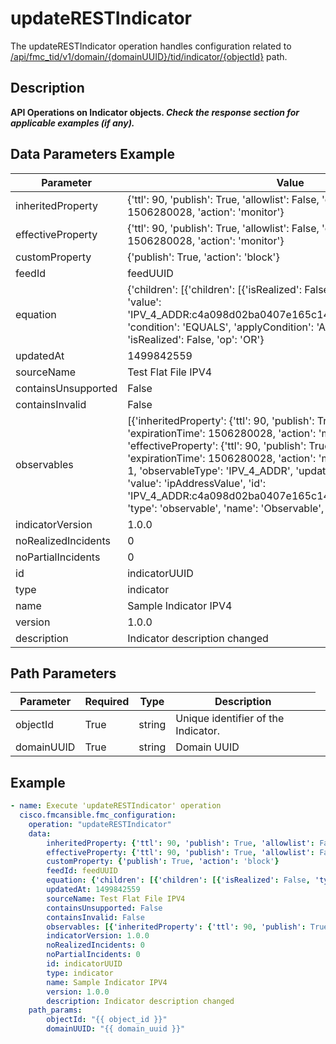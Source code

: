 # updateRESTIndicator

The updateRESTIndicator operation handles configuration related to [/api/fmc_tid/v1/domain/{domainUUID}/tid/indicator/{objectId}](/paths//api/fmc_tid/v1/domain/{domain_uuid}/tid/indicator/{object_id}.md) path.&nbsp;
## Description
**API Operations on Indicator objects. _Check the response section for applicable examples (if any)._**

## Data Parameters Example
| Parameter | Value |
| --------- | -------- |
| inheritedProperty | {'ttl': 90, 'publish': True, 'allowlist': False, 'expirationTime': 1506280028, 'action': 'monitor'} |
| effectiveProperty | {'ttl': 90, 'publish': True, 'allowlist': False, 'expirationTime': 1506280028, 'action': 'monitor'} |
| customProperty | {'publish': True, 'action': 'block'} |
| feedId | feedUUID |
| equation | {'children': [{'children': [{'isRealized': False, 'type': 'IPV_4_ADDR', 'value': 'IPV_4_ADDR:c4a098d02ba0407e165c14996f8eae6b65a119a2'}], 'condition': 'EQUALS', 'applyCondition': 'ANY', 'isRealized': False}], 'isRealized': False, 'op': 'OR'} |
| updatedAt | 1499842559 |
| sourceName | Test Flat File IPV4 |
| containsUnsupported | False |
| containsInvalid | False |
| observables | [{'inheritedProperty': {'ttl': 90, 'publish': True, 'allowlist': False, 'expirationTime': 1506280028, 'action': 'monitor'}, 'effectiveProperty': {'ttl': 90, 'publish': True, 'allowlist': False, 'expirationTime': 1506280028, 'action': 'monitor'}, 'indicatorCount': 1, 'observableType': 'IPV_4_ADDR', 'updatedAt': 1498504028, 'value': 'ipAddressValue', 'id': 'IPV_4_ADDR:c4a098d02ba0407e165c14996f8eae6b65a119a2', 'type': 'observable', 'name': 'Observable', 'version': '1.0.0'}] |
| indicatorVersion | 1.0.0 |
| noRealizedIncidents | 0 |
| noPartialIncidents | 0 |
| id | indicatorUUID |
| type | indicator |
| name | Sample Indicator IPV4 |
| version | 1.0.0 |
| description | Indicator description changed |

## Path Parameters
| Parameter | Required | Type | Description |
| --------- | -------- | ---- | ----------- |
| objectId | True | string <td colspan=3> Unique identifier of the Indicator. |
| domainUUID | True | string <td colspan=3> Domain UUID |

## Example
```yaml
- name: Execute 'updateRESTIndicator' operation
  cisco.fmcansible.fmc_configuration:
    operation: "updateRESTIndicator"
    data:
        inheritedProperty: {'ttl': 90, 'publish': True, 'allowlist': False, 'expirationTime': 1506280028, 'action': 'monitor'}
        effectiveProperty: {'ttl': 90, 'publish': True, 'allowlist': False, 'expirationTime': 1506280028, 'action': 'monitor'}
        customProperty: {'publish': True, 'action': 'block'}
        feedId: feedUUID
        equation: {'children': [{'children': [{'isRealized': False, 'type': 'IPV_4_ADDR', 'value': 'IPV_4_ADDR:c4a098d02ba0407e165c14996f8eae6b65a119a2'}], 'condition': 'EQUALS', 'applyCondition': 'ANY', 'isRealized': False}], 'isRealized': False, 'op': 'OR'}
        updatedAt: 1499842559
        sourceName: Test Flat File IPV4
        containsUnsupported: False
        containsInvalid: False
        observables: [{'inheritedProperty': {'ttl': 90, 'publish': True, 'allowlist': False, 'expirationTime': 1506280028, 'action': 'monitor'}, 'effectiveProperty': {'ttl': 90, 'publish': True, 'allowlist': False, 'expirationTime': 1506280028, 'action': 'monitor'}, 'indicatorCount': 1, 'observableType': 'IPV_4_ADDR', 'updatedAt': 1498504028, 'value': 'ipAddressValue', 'id': 'IPV_4_ADDR:c4a098d02ba0407e165c14996f8eae6b65a119a2', 'type': 'observable', 'name': 'Observable', 'version': '1.0.0'}]
        indicatorVersion: 1.0.0
        noRealizedIncidents: 0
        noPartialIncidents: 0
        id: indicatorUUID
        type: indicator
        name: Sample Indicator IPV4
        version: 1.0.0
        description: Indicator description changed
    path_params:
        objectId: "{{ object_id }}"
        domainUUID: "{{ domain_uuid }}"

```